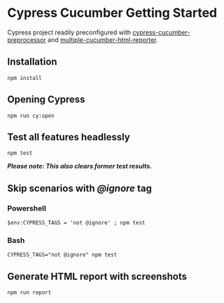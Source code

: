 # Cypress Cucumber Getting Started

Cypress project readily preconfigured with [cypress-cucumber-preprocessor](https://github.com/TheBrainFamily/cypress-cucumber-preprocessor) and [multiple-cucumber-html-reporter](https://github.com/wswebcreation/multiple-cucumber-html-reporter/).

## Installation

```shell
npm install
```

## Opening Cypress

```shell
npm run cy:open
```

## Test all features headlessly

```shell
npm test
```

***Please note: This also clears former test results.***

## Skip scenarios with _@ignore_ tag

### Powershell
```
$env:CYPRESS_TAGS = 'not @ignore' ; npm test
```

### Bash
```
CYPRESS_TAGS="not @ignore" npm test
```

## Generate HTML report with screenshots

```shell
npm run report
```